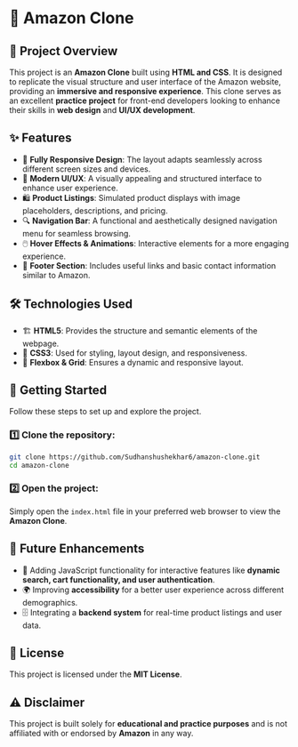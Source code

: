 # 🛒 Amazon Clone

## 🚀 Project Overview

This project is an **Amazon Clone** built using **HTML and CSS**. It is designed to replicate the visual structure and user interface of the Amazon website, providing an **immersive and responsive experience**. This clone serves as an excellent **practice project** for front-end developers looking to enhance their skills in **web design** and **UI/UX development**.

## ✨ Features

- 📱 **Fully Responsive Design**: The layout adapts seamlessly across different screen sizes and devices.
- 🎨 **Modern UI/UX**: A visually appealing and structured interface to enhance user experience.
- 🛍️ **Product Listings**: Simulated product displays with image placeholders, descriptions, and pricing.
- 🔍 **Navigation Bar**: A functional and aesthetically designed navigation menu for seamless browsing.
- 🖱️ **Hover Effects & Animations**: Interactive elements for a more engaging experience.
- 📌 **Footer Section**: Includes useful links and basic contact information similar to Amazon.

## 🛠️ Technologies Used

- 🏗️ **HTML5**: Provides the structure and semantic elements of the webpage.
- 🎨 **CSS3**: Used for styling, layout design, and responsiveness.
- 📐 **Flexbox & Grid**: Ensures a dynamic and responsive layout.

## 📌 Getting Started

Follow these steps to set up and explore the project.

### 1️⃣ Clone the repository:
```sh
git clone https://github.com/Sudhanshushekhar6/amazon-clone.git
cd amazon-clone
```

### 2️⃣ Open the project:
Simply open the `index.html` file in your preferred web browser to view the **Amazon Clone**.

## 🚀 Future Enhancements

- 🔧 Adding JavaScript functionality for interactive features like **dynamic search, cart functionality, and user authentication**.
- 🌍 Improving **accessibility** for a better user experience across different demographics.
- 🗄️ Integrating a **backend system** for real-time product listings and user data.

## 📜 License
This project is licensed under the **MIT License**.

## ⚠️ Disclaimer
This project is built solely for **educational and practice purposes** and is not affiliated with or endorsed by **Amazon** in any way.
